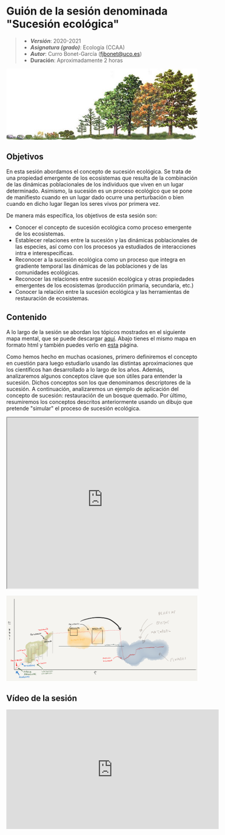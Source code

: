 # Guión de la sesión denominada "Sucesión ecológica"


> + **_Versión_**: 2020-2021
> + **_Asignatura (grado)_**: Ecología (CCAA)
> + **_Autor_**: Curro Bonet-García (fjbonet@uco.es)
> + **Duración**: Aproximadamente 2 horas

<img src="https://github.com/aprendiendo-cosas/Te_ecosistemas_sucesion_ecologia_ccaa/raw/main/imagenes/portada.jpg" alt="portada" style="zoom:150%;" />



## Objetivos 

En esta sesión abordamos el concepto de sucesión ecológica. Se trata de una propiedad emergente de los ecosistemas que resulta de la combinación de las dinámicas poblacionales de los individuos que viven en un lugar determinado. Asimismo, la sucesión es un proceso ecológico que se pone de manifiesto cuando en un lugar dado ocurre una perturbación o bien cuando en dicho lugar llegan los seres vivos por primera vez.

De manera más específica, los objetivos de esta sesión son:

 + Conocer el concepto de sucesión ecológica como proceso emergente de los ecosistemas.
 + Establecer relaciones entre la sucesión y las dinámicas poblacionales de las especies, así como con los procesos ya estudiados de interacciones intra e interespecíficas. 
 + Reconocer a la sucesión ecológica como un proceso que integra en gradiente temporal las dinámicas de las poblaciones y de las comunidades ecológicas.
 + Reconocer las relaciones entre sucesión ecológica y otras propiedades emergentes de los ecosistemas (producción primaria, secundaria, etc.)
 + Conocer la relación entre la sucesión ecológica y las herramientas de restauración de ecosistemas.



 ## Contenido
A lo largo de la sesión se abordan los tópicos mostrados en el siguiente mapa mental, que se puede descargar  [aquí](https://github.com/aprendiendo-cosas/Te_ecosistemas_sucesion_ecologia_ccaa/raw/main/presentacion/sucesion.xmind). Abajo tienes el mismo mapa en formato html y también puedes verlo en [esta](https://aprendiendo-cosas.github.io/Te_ecosistemas_sucesion_ecologia_ccaa/presentacion/Sucesion.html) página.

Como hemos hecho en muchas ocasiones, primero definiremos el concepto en cuestión para luego estudiarlo usando las distintas aproximaciones que los científicos han desarrollado a lo largo de los años. Además, analizaremos algunos conceptos clave que son útiles para entender la sucesión. Dichos conceptos son los que denominamos descriptores de la sucesión. A continuación, analizaremos un ejemplo de aplicación del concepto de sucesión: restauración de un bosque quemado. Por último, resumiremos los conceptos descritos anteriormente usando un dibujo que pretende "simular" el proceso de sucesión ecológica. 



<iframe
  src="https://aprendiendo-cosas.github.io/Te_ecosistemas_sucesion_ecologia_ccaa/presentacion/Sucesion.html"
  style="width:100%; height:450px;"
></iframe>


![resumen](https://github.com/aprendiendo-cosas/Te_ecosistemas_sucesion_ecologia_ccaa/raw/main/imagenes/dibujo_sintesis.png)

## Vídeo de la sesión



<iframe width="560" height="315" src="https://www.youtube.com/embed/gsRPWT71SzI" title="YouTube video player" frameborder="0" allow="accelerometer; autoplay; clipboard-write; encrypted-media; gyroscope; picture-in-picture" allowfullscreen></iframe>